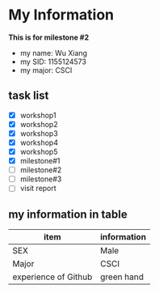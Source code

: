 # My Information

**This is for milestone #2**

* my name: Wu Xiang
* my SID: 1155124573
* my major: CSCI

## task list

- [x] workshop1
- [x] workshop2
- [x] workshop3
- [x] workshop4
- [x] workshop5
- [x] milestone#1
- [ ] milestone#2
- [ ] milestone#3
- [ ] visit report

## my information in table

item | information
---- | -----------
SEX | Male
Major | CSCI
experience of Github | green hand

